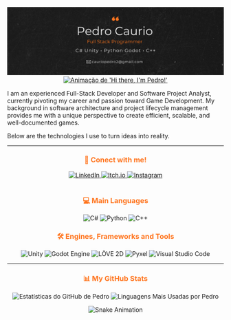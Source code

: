 <div align="center">
  <img src="https://github.com/PedroCaurio/PedroCaurio/blob/main/background%20github%20(1).png" alt="Banner do Perfil de Pedro">
</div>

<div align="center">
  <a href="https://git.io/typing-svg">
    <img src="https://readme-typing-svg.herokuapp.com?font=Space+Mono&size=24&pause=1000&color=FF751F&center=true&vCenter=true&width=600&lines=Hi+there,+I'm+Pedro!+%F0%9F%91%8B;Full-Stack+Developer+%26+Project+Analyst;Specializing+in+Game+Development" alt="Animação de 'Hi there, I'm Pedro!'">
  </a>
</div>

<p align="left">
  I am an experienced Full-Stack Developer and Software Project Analyst, currently pivoting my career and passion toward Game Development. My background in software architecture and project lifecycle management provides me with a unique perspective to create efficient, scalable, and well-documented games.
</p>
<p align="left">
  Below are the technologies I use to turn ideas into reality.
</p>

<hr>

<div align="center">
  <h3 style="color: #ff751f;">🔗 Conect with me!</h3>
  <a href="https://www.linkedin.com/in/pedro-caurio-3ab4a5260/" target="_blank">
    <img src="https://img.shields.io/badge/LinkedIn-ff751f?style=for-the-badge&logo=linkedin&logoColor=white" alt="LinkedIn">
  </a>
  <a href="https://pedrocaurio.itch.io/" target="_blank">
    <img src="https://img.shields.io/badge/Itch.io-ff751f?style=for-the-badge&logo=itchdotio&logoColor=white" alt="Itch.io" alt="Itch.io">
  </a>
  <a href="https://www.instagram.com/cauriopedromartins/" target="_blank">
    <img src="https://img.shields.io/badge/Instagram-ff751f?style=for-the-badge&logo=instagram&logoColor=white" alt="Instagram">
  </a>
</div>

<br>

<div align="center">
  
  <h3 style="color: #ff751f;">💻 Main Languages</h3>
  <p>
    <img src="https://img.shields.io/badge/C%23-ff751f?style=for-the-badge&logo=c-sharp&logoColor=white" alt="C#">
    <img src="https://img.shields.io/badge/Python-ff751f?style=for-the-badge&logo=python&logoColor=white" alt="Python">
    <img src="https://img.shields.io/badge/C%2B%2B-ff751f?style=for-the-badge&logo=cplusplus&logoColor=white" alt="C++">
  </p>
  
  <h3 style="color: #ff751f;">🛠️ Engines, Frameworks and Tools</h3>
  <p>
    <img src="https://img.shields.io/badge/Unity-212121?style=for-the-badge&logo=unity&logoColor=white" alt="Unity">
    <img src="https://img.shields.io/badge/Godot-212121?style=for-the-badge&logo=godotengine&logoColor=white" alt="Godot Engine">
    <img src="https://img.shields.io/badge/LÖVE-212121?style=for-the-badge&logo=love&logoColor=white" alt="LÖVE 2D">
    <img src="https://img.shields.io/badge/Pyxel-212121?style=for-the-badge&logoColor=white" alt="Pyxel">
    <img src="https://img.shields.io/badge/VS_Code-212121?style=for-the-badge&logo=visualstudiocode&logoColor=white" alt="Visual Studio Code">
  </p>
</div>

<hr>

<div align="center">
  <h3 style="color: #ff751f;">📊 My GitHub Stats</h3>
  
  <p>
    <img 
      height="180em" 
      src="https://github-readme-stats.vercel.app/api?username=PedroCaurio&show_icons=true&theme=transparent&include_all_commits=true&count_private=true&text_color=ffffff&title_color=ff751f&icon_color=ff751f&bg_color=212121&border_color=ff751f&border_radius=10" 
      alt="Estatísticas do GitHub de Pedro"
    />
    <img 
      height="180em" 
      src="https://github-readme-stats.vercel.app/api/top-langs/?username=PedroCaurio&layout=compact&langs_count=7&theme=transparent&text_color=ffffff&title_color=ff751f&icon_color=ff751f&bg_color=212121&border_color=ff751f&border_radius=10" 
      alt="Linguagens Mais Usadas por Pedro"
    />
  </p>
</div>

<div align="center">
  <img src="https://github.com/PedroCaurio/PedroCaurio/blob/output/dist/github-contribution-grid-snake.svg" alt="Snake Animation">
</div>
